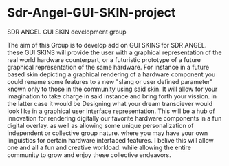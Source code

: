 # Sdr-Angel-GUI-SKIN-project
SDR ANGEL GUI SKIN development group

The aim of this Group is to develop add on GUI SKINS for SDR ANGEL. these GUI SKINS will provide the user with a graphical representation of the real world hardware counterpart, or a futuristic prototype of a future graphical representation of the same hardware. For instance in a future based skin depicting a graphical rendering of a hardware component you could rename some features to a new "slang or user defined parameter" known only to those in the community using said skin. It will allow for your imagination to take charge in said instance and bring forth your vission. in the latter case it would be Designing what your dream transciever would look like in a graphical user interface representation. This will be a hub of innovation for rendering digitally our favorite hardware components in a fun digital overlay. as well as allowing some unique personalization of independent or collective group nature. where you may have your own linguistics for certain hardware interfaced features. I belive this will allow one and all a fun and creative workload. while allowing the entire community to grow and enjoy these collective endeavors.
